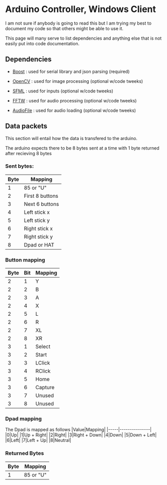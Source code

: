 # Arduino Controller, Windows Client

I am not sure if anybody is going to read this but I am trying my best to
document my code so that others might be able to use it.

This page will many serve to list dependencies and anything else that
is not easily put into code documentation.

## Dependencies

- [Boost](https://www.boost.org/) : used for serial library and json parsing (required)

- [OpenCV](https://opencv.org/) : used for image processing (optional w/code tweeks)

- [SFML](https://www.sfml-dev.org/) : used for inputs (optional w/code tweeks)

- [FFTW](http://www.fftw.org/) : used for audio processing (optional w/code tweeks)

- [AudioFile](https://github.com/adamstark/AudioFile) : used for audio loading (optional w/code tweeks)

## Data packets

This section will entail how the data is transfered to the arduino.

The arduino expects there to be 8 bytes sent at a time with 1 byte returned after recieving 8 bytes

### Sent bytes:

|Byte|Mapping|
|-----|---------------|
|1|85 or "U"|
|2|First 8 buttons|
|3|Next 6 buttons|
|4|Left stick x|
|5|Left stick y|
|6|Right stick x|
|7|Right stick y|
|8|Dpad or HAT|

### Button mapping

|Byte|Bit|Mapping|
|-----|-----|----------|
|2|1|Y|
|2|2|B|
|2|3|A|
|2|4|X|
|2|5|L|
|2|6|R|
|2|7|XL|
|2|8|XR|
|3|1|Select|
|3|2|Start|
|3|3|LClick|
|3|4|RClick|
|3|5|Home|
|3|6|Capture|
|3|7|Unused|
|3|8|Unused|

### Dpad mapping

The Dpad is mapped as follows
|Value|Mapping|
|-----|---------------|
|0|Up|
|1|Up + Right|
|2|Right|
|3|Right + Down|
|4|Down|
|5|Down + Left|
|6|Left|
|7|Left + Up|
|8|Neutral|

### Returned Bytes

|Byte|Mapping|
|-----|---------------|
|1|85 or "U"|